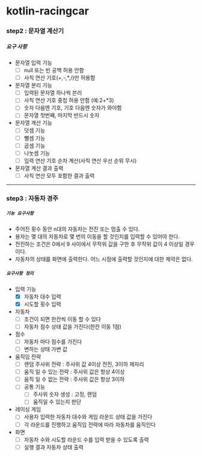 # kotlin-racingcar

###  step2 : 문자열 계산기

##### 요구 사항
* 문자열 입력 기능
  - [ ] null 또는 빈 공백 허용 안함
  - [ ] 사칙 연산 기호(+,-,*,/)만 허용함

* 문자열 분리 기능
  - [ ] 입력된 문자열 하나씩 븐리 
  - [ ] 사칙 연산 기호 중첩 허용 안함 (예:2+*3)
  - [ ] 숫자 다음엔 기호, 기호 다음엔 숫자가 와야함
  - [ ] 문자열 첫번째, 마지막 반드시 숫자
  
* 문자열 계산 기능 
  - [ ] 덧셈 기능
  - [ ] 뺄셈 기능
  - [ ] 곱셈 기능 
  - [ ] 나눗셈 기능
  - [ ] 입력 연산 기호 순차 계산(사칙 연산 우선 순위 무시)

* 문자열 계산 결과 출력
  - [ ] 사칙 연산 모두 포함한 결과 출력

---
### step3 : 자동차 경주

##### `기능 요구사항`
  - 주어진 횟수 동안 n대의 자동차는 전진 또는 멈출 수 있다.
  - 용자는 몇 대의 자동차로 몇 번의 이동을 할 것인지를 입력할 수 있어야 한다.
  - 전진하는 조건은 0에서 9 사이에서 무작위 값을 구한 후 무작위 값이 4 이상일 경우이다.
  - 자동차의 상태를 화면에 출력한다. 어느 시점에 출력할 것인지에 대한 제약은 없다.

##### `요구사항 정리` 
* 입력 기능
  - [X] 자동차 대수 입력
  - [X] 시도할 횟수 입력

* 자동차
  - [ ] 조건이 되면 한칸씩 이동 할 수 있다 
  - [ ] 자동차 점수 상태 값을 가진다(한칸 이동 1점)

* 점수
  - [ ] 자동차 마다 점수를 가진다
  - [ ] 변하는 상태 가변 값  

* 움직임 전략
  - [ ] 랜덤 주사위 전략 : 주사위 값 4이상 전진, 3이하 제자리 
  - [ ] 움직 일 수 있는 전략 : 주사위 값은 항상 4이상
  - [ ] 움직 일 수 없는 전략 : 주사위 값은 항상 3이하
  - [ ] 공통 기능 
    - [ ] 주사위 숫자 생성 : 고정, 랜덤
    - [ ] 움직일 수 있는지 판단  

* 레이싱 게임
  - [ ] 사용자 입력한 자동차 대수와 게임 라운드 상태 값을 가진다
  - [ ] 각 라운드를 진행하고 움직임 전략에 따라 자동차를 움직인다

* 화면 
  - [ ] 자동차 수와 시도할 라운드 수를 입력 받을 수 있도록 출력
  - [ ] 실행 결과 자동차 상태 출력
